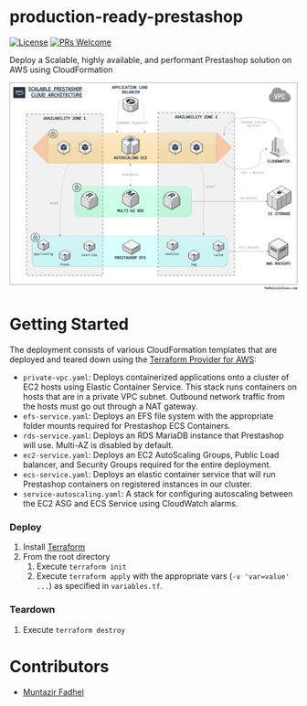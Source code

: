 # production-ready-prestashop
 [![License](https://img.shields.io/badge/License-Apache%202.0-blue.svg)](https://opensource.org/licenses/Apache-2.0) [![PRs Welcome](https://img.shields.io/badge/PRs-welcome-brightgreen.svg?style=flat-square)](http://makeapullrequest.com)
 
Deploy a Scalable, highly available, and performant Prestashop solution on AWS using CloudFormation


![Scalable Prestashop Architecture Diagram](https://github.com/Zir0-93/zir0-93.github.io/blob/master/images/scalable_presta.png?raw=true)

# Getting Started
The deployment consists of various CloudFormation templates that are deployed and teared down using the [Terraform Provider for AWS](https://github.com/terraform-providers/terraform-provider-aws):
  * `private-vpc.yaml`: Deploys containerized applications onto a cluster of EC2 hosts using Elastic Container Service. This stack runs containers on   hosts that are in a private VPC subnet. Outbound network traffic from the
  hosts must go out through a NAT gateway.
  * `efs-service.yaml`: Deploys an EFS file system with the appropriate folder mounts required for Prestashop ECS Containers.
  * `rds-service.yaml`: Deploys an RDS MariaDB instance that Prestashop will use. Multi-AZ is disabled by default.
  * `ec2-service.yaml`: Deploys an EC2 AutoScaling Groups, Public Load balancer, and Security Groups required for the entire deployment.
  * `ecs-service.yaml`: Deploys an elastic container service that will run Prestashop containers on registered instances in our cluster.
  * `service-autoscaling.yaml`: A stack for configuring autoscaling between the EC2 ASG and ECS Service using CloudWatch alarms.
  
### Deploy
1. Install [Terraform](https://learn.hashicorp.com/terraform/getting-started/install.html)
2. From the root directory
    1. Execute `terraform init`
    2. Execute `terraform apply` with the appropriate vars (`-v 'var=value' ...`) as specified in `variables.tf`.
    
### Teardown
 1. Execute `terraform destroy` 
 
 # Contributors
 * [Muntazir Fadhel](www.fadhelsolutions.com)
